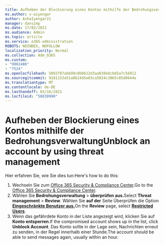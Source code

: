 ```yaml
---
title: Aufheben der Blockierung eines Kontos mithilfe der Bedrohungsverwaltung
ms.author: v-aiyengar
author: AshaIyengar21
manager: dansimp
ms.date: 17/02/2021
ms.audience: Admin
ms.topic: article
ms.service: o365-administration
ROBOTS: NOINDEX, NOFOLLOW
localization_priority: Normal
ms.collection: Adm_O365
ms.custom:
- "9002486"
- "7524"
ms.openlocfilehash: 5092f87abb99c8b8612d3aa0384dcb65a7c56912
ms.sourcegitcommit: 9181153a51a8624d5e83ca5824c3865c85d0644e
ms.translationtype: MT
ms.contentlocale: de-DE
ms.lasthandoff: 03/16/2021
ms.locfileid: "50830990"
---
```

# <a name="unblock-an-account-by-using-threat-management"></a><span data-ttu-id="28c58-102">Aufheben der Blockierung eines Kontos mithilfe der Bedrohungsverwaltung</span><span class="sxs-lookup"><span data-stu-id="28c58-102">Unblock an account by using threat management</span></span>

<span data-ttu-id="28c58-103">Hier erfahren Sie, wie Sie dies tun:</span><span class="sxs-lookup"><span data-stu-id="28c58-103">Here's how to do this:</span></span> 

1. <span data-ttu-id="28c58-104">Wechseln Sie zum [Office 365 Security & Compliance Center](https://go.microsoft.com/fwlink/p/?linkid=2077143).</span><span class="sxs-lookup"><span data-stu-id="28c58-104">Go to the [Office 365 Security & Compliance Center](https://go.microsoft.com/fwlink/p/?linkid=2077143).</span></span>
1. <span data-ttu-id="28c58-105">Wählen Sie **Bedrohungsverwaltung**  >  **überprüfen aus.**</span><span class="sxs-lookup"><span data-stu-id="28c58-105">Select **Threat management** > **Review**.</span></span> <span data-ttu-id="28c58-106">Wählen Sie **auf der** Seite Überprüfen die Option **[Eingeschränkte Benutzer aus.](https://go.microsoft.com/fwlink/?linkid=2103514)**</span><span class="sxs-lookup"><span data-stu-id="28c58-106">On the **Review** page, select **[Restricted Users](https://go.microsoft.com/fwlink/?linkid=2103514)**.</span></span>
1. <span data-ttu-id="28c58-107">Wenn das gefährdete Konto in der Liste angezeigt wird, klicken Sie auf **Konto entsperren**.</span><span class="sxs-lookup"><span data-stu-id="28c58-107">If the compromised account shows up in the list, click **Unblock Account**.</span></span> <span data-ttu-id="28c58-108">Das Konto sollte in der Lage sein, Nachrichten erneut zu senden, in der Regel innerhalb einer Stunde.</span><span class="sxs-lookup"><span data-stu-id="28c58-108">The account should be able to send messages again, usually within an hour.</span></span>